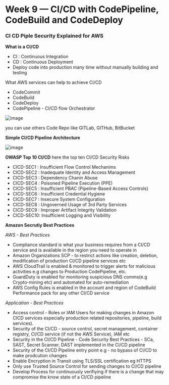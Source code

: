 # Week 9 — CI/CD with CodePipeline, CodeBuild and CodeDeploy

### CI CD Piple Security Explained for AWS

**What is a CI/CD**
- CI : Continuous Integration
- CD : Continuous Deployment
- Deploy code into production many time without manually building and testing

What AWS services can help to achieve CI/CD
- CodeCommit
- CodeBuild
- CodeDeploy
- CodePipeline - CI/CD flow Orchestrator

![image](https://user-images.githubusercontent.com/32872009/235112693-db0a8a76-2312-4791-92fc-46e37a569d0e.png)

you can use others Code Repo like GITLab, GITHub, BitBucket

**Simple CI/CD Pipeline Architecture**

![image](https://user-images.githubusercontent.com/32872009/235112557-973a8e59-6078-41f8-96f2-f8ff7f1c41d3.png)


**OWASP Top 10 CI/CD**
here the top ten CI/CD Security Risks
- CICD-SEC1 : Insufficient Flow Control Mechanims
- CICD-SEC2 : Inadequate Identity and Access Management
- CICD-SEC3 : Dependency Chanin Abuse
- CICD-SEC4 : Poisoned Pipeline Execution (PPE)
- CICD-SEC5 : Insufficient PBAC (Pipeline-Based Access Controls)
- CICD-SEC6 : Insufficient Credential Hygiene
- CICD-SEC7 : Insecure System Configuration
- CICD-SEC8 : Ungoverned Usage of 3rd Party Services
- CICD-SEC9 : Improper Artifact Integrity Validation
- CICD-SEC10: Insufficient Logging and Visibility

**Amazon Secrutiy Best Practices**

*AWS - Best Practices*
- Compliance standard is what your business requires from a CI/CD service and is available in the region you need to operate in
- Amazon Organizations SCP - to restrict actions like creation, deletion, modification of production CI/CD pipeline services etc
- AWS CloudTrail is enabled & monitored to trigger alerts for malicious activities e.g changes to Production CodePipeline, etc.
- GuardDuty is enabled for monitoring suspicious DNS comms(e.g Crypto-mining etc) and automated for auto-remediation
- AWS Config Rules is enabled in the account and region of CodeBuild  Performance pack for any other CI/CD service

*Application - Best Practices*
- Access control - Roles or IAM Users for making changes in Amazon CICD services especially production related repositories, pipeline, build services).
- Security of the CI/CD - source control, secret management, container registry, CI/CD service (if not the AWS Service), IAM etc
- Security in the CI/CD Pipeline - Code Security Best Practices - SCa, SAST, Secret Scanner, DAST implemented  in the CI/CD pipeline
- Security of the CI/CD Pipeline entry point e.g - no bypass of CI/CD to make prodcution changes
- Enable Encryption in Transit using TLS/SSL certification eg HTTPS
- Only use Trusted Source Control for sending changes to CI/CD pipeline
- Develop Process for continuously verifiying if there is a change that may compromise the know state of a CI/CD pipeline
